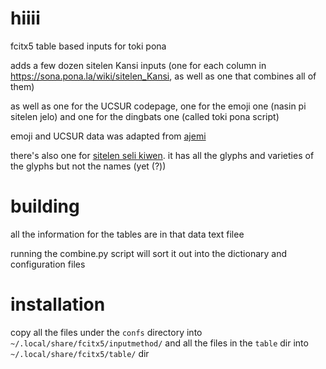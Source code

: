# hiiii

fcitx5 table based inputs for toki pona

adds a few dozen sitelen Kansi inputs (one for each column in https://sona.pona.la/wiki/sitelen_Kansi, as well as one that combines all of them)

as well as one for the UCSUR codepage, one for the emoji one (nasin pi sitelen jelo) and one for the dingbats one (called toki pona script)

emoji and UCSUR data was adapted from [ajemi](https://github.com/dec32/ajemi/tree/master)

there's also one for [sitelen seli kiwen](https://www.kreativekorp.com/software/fonts/sitelenselikiwen/). it has all the glyphs and varieties of the glyphs but not the names (yet (?))

# building

all the information for the tables are in that data text filee

running the combine.py script will sort it out into the dictionary and configuration files

# installation

copy all the files under the `confs` directory into `~/.local/share/fcitx5/inputmethod/` and all the files in the `table` dir into `~/.local/share/fcitx5/table/` dir


